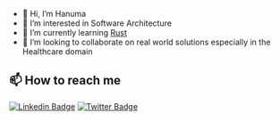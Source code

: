 - 👋 Hi, I’m Hanuma 
- 👀 I’m interested in Software Architecture
- 🌱 I’m currently learning [Rust](https://github.com/rust-lang/rust)
- 💞️ I’m looking to collaborate on real world solutions especially in the Healthcare domain

## 📫 How to reach me 
 
    
[![Linkedin Badge](https://img.shields.io/badge/-Hanuma_Pedaprolu-blue?style=plastic&logo=Linkedin&logoColor=white&link=https://www.linkedin.com/in/hanuma-pedaprolu/)](https://www.linkedin.com/in/hanuma-pedaprolu/)
[![Twitter Badge](https://img.shields.io/badge/-castasstring-blue?style=plastic&logo=Twitter&logoColor=white&link=https://twitter.com/castasstring/)](https://twitter.com/castasstring/)


<!---
castasint/castasint is a ✨ special ✨ repository because its `README.md` (this file) appears on your GitHub profile.
You can click the Preview link to take a look at your changes.
--->
